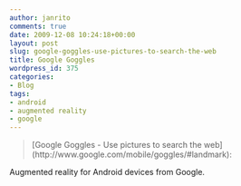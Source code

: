 ```yaml
---
author: janrito
comments: true
date: 2009-12-08 10:24:18+00:00
layout: post
slug: google-goggles-use-pictures-to-search-the-web
title: Google Goggles
wordpress_id: 375
categories:
- Blog
tags:
- android
- augmented reality
- google
---
```


<blockquote>[Google Goggles - Use pictures to search the web](http://www.google.com/mobile/goggles/#landmark):</blockquote>


Augmented reality for Android devices from Google.

